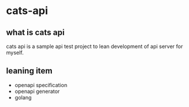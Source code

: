 # cats-api

## what is cats api
cats api is a sample api test project to lean development of api server for myself.

## leaning item
* openapi specification
* openapi generator
* golang
